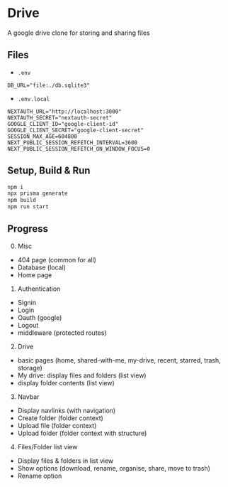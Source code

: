 # Drive
A google drive clone for storing and sharing files

## Files
* `.env`
```env
DB_URL="file:./db.sqlite3"
```

* `.env.local`
```env
NEXTAUTH_URL="http://localhost:3000"
NEXTAUTH_SECRET="nextauth-secret"
GOOGLE_CLIENT_ID="google-client-id"
GOOGLE_CLIENT_SECRET="google-client-secret"
SESSION_MAX_AGE=604800
NEXT_PUBLIC_SESSION_REFETCH_INTERVAL=3600
NEXT_PUBLIC_SESSION_REFETCH_ON_WINDOW_FOCUS=0
```
## Setup, Build & Run
```sh
npm i
npx prisma generate
npm build
npm run start
```


## Progress

0. Misc
* 404 page (common for all)
* Database (local)
* Home page

1. Authentication
* Signin
* Login
* Oauth (google)
* Logout
* middleware (protected routes)

2. Drive
* basic pages (home, shared-with-me, my-drive, recent, starred, trash, storage)
* My drive: display files and folders (list view)
* display folder contents (list view)

3. Navbar
* Display navlinks (with navigation)
* Create folder (folder context)
* Upload file (folder context)
* Upload folder (folder context with structure)

4. Files/Folder list view
* Display files & folders in list view
* Show options (download, rename, organise, share, move to trash)
* Rename option
